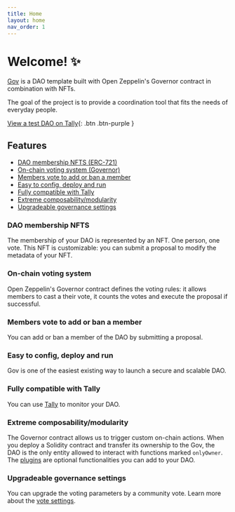 ```yaml
---
title: Home
layout: home
nav_order: 1
---
```


# Welcome! ✨

[Gov](https://github.com/w3hc/gov-docs) is a DAO template built with Open Zeppelin's Governor contract in combination with NFTs.

The goal of the project is to provide a coordination tool that fits the needs of everyday people.

[View a test DAO on Tally](https://www.tally.xyz/gov/eip155:5:0x690C775dD85365a0b288B30c338ca1E725abD50E){: .btn .btn-purple }

## Features

- [DAO membership NFTS (ERC-721)](./#dao-membership-nfts)
- [On-chain voting system (Governor)](/#on-chain-voting-system)
- [Members vote to add or ban a member](/#members-vote-to-add-or-ban-a-member)
- [Easy to config, deploy and run](/#easy-to-config-deploy-and-run)
- [Fully compatible with Tally](/#fully-compatible-with-tally)
- [Extreme composability/modularity](/#extreme-composabilitymodularity)
- [Upgradeable governance settings](/#upgradeable-governance-settings)

### DAO membership NFTS

The membership of your DAO is represented by an NFT. One person, one vote. This NFT is customizable: you can submit a proposal to modify the metadata of your NFT. 

### On-chain voting system

Open Zeppelin's Governor contract defines the voting rules: it allows members to cast a their vote, it counts the votes and execute the proposal if successful.

### Members vote to add or ban a member

You can add or ban a member of the DAO by submitting a proposal. 

### Easy to config, deploy and run

Gov is one of the easiest existing way to launch a secure and scalable DAO. 

### Fully compatible with Tally

You can use [Tally](https://www.tally.xyz/) to monitor your DAO. 

### Extreme composability/modularity

The Governor contract allows us to trigger custom on-chain actions. When you deploy a Solidity contract and transfer its ownership to the Gov, the DAO is the only entity allowed to interact with functions marked `onlyOwner`. The [plugins](/plugins.html) are optional functionalities you can add to your DAO.

### Upgradeable governance settings

You can upgrade the voting parameters by a community vote. Learn more about the [vote settings](/vote-settings.html).  
